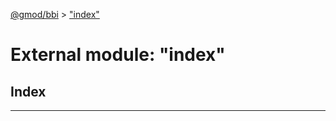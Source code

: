 [@gmod/bbi](../README.md) > ["index"](../modules/_index_.md)

# External module: "index"

## Index

---

